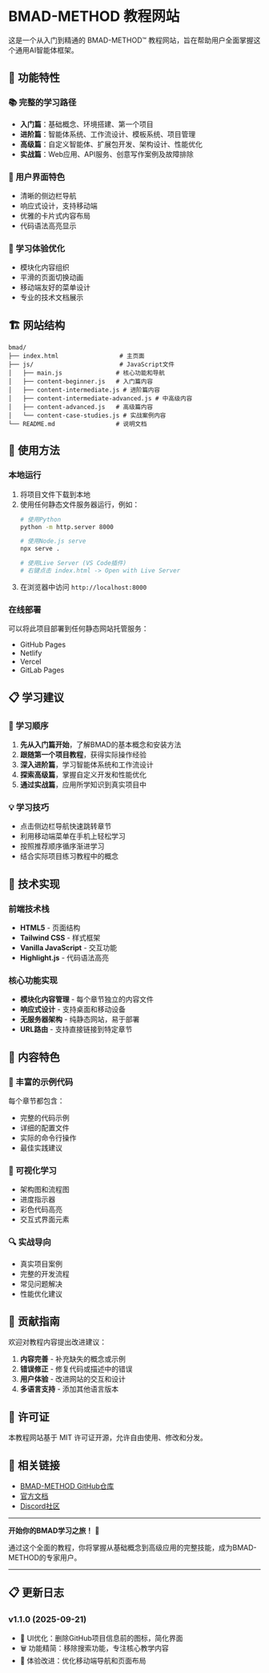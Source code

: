# BMAD-METHOD 教程网站

这是一个从入门到精通的 BMAD-METHOD™ 教程网站，旨在帮助用户全面掌握这个通用AI智能体框架。

## 🚀 功能特性

### 📚 完整的学习路径
- **入门篇**：基础概念、环境搭建、第一个项目
- **进阶篇**：智能体系统、工作流设计、模板系统、项目管理
- **高级篇**：自定义智能体、扩展包开发、架构设计、性能优化
- **实战篇**：Web应用、API服务、创意写作案例及故障排除

### 📱 用户界面特色
- 清晰的侧边栏导航
- 响应式设计，支持移动端
- 优雅的卡片式内容布局
- 代码语法高亮显示

### 🎯 学习体验优化
- 模块化内容组织
- 平滑的页面切换动画
- 移动端友好的菜单设计
- 专业的技术文档展示

## 🏗️ 网站结构

```
bmad/
├── index.html                 # 主页面
├── js/                        # JavaScript文件
│   ├── main.js               # 核心功能和导航
│   ├── content-beginner.js   # 入门篇内容
│   ├── content-intermediate.js # 进阶篇内容
│   ├── content-intermediate-advanced.js # 中高级内容
│   ├── content-advanced.js   # 高级篇内容
│   └── content-case-studies.js # 实战案例内容
└── README.md                 # 说明文档
```

## 🎯 使用方法

### 本地运行
1. 将项目文件下载到本地
2. 使用任何静态文件服务器运行，例如：
   ```bash
   # 使用Python
   python -m http.server 8000

   # 使用Node.js serve
   npx serve .

   # 使用Live Server (VS Code插件)
   # 右键点击 index.html -> Open with Live Server
   ```
3. 在浏览器中访问 `http://localhost:8000`

### 在线部署
可以将此项目部署到任何静态网站托管服务：
- GitHub Pages
- Netlify
- Vercel
- GitLab Pages

## 📋 学习建议

### 🎯 学习顺序
1. **先从入门篇开始**，了解BMAD的基本概念和安装方法
2. **跟随第一个项目教程**，获得实际操作经验
3. **深入进阶篇**，学习智能体系统和工作流设计
4. **探索高级篇**，掌握自定义开发和性能优化
5. **通过实战篇**，应用所学知识到真实项目中

### 💡 学习技巧
- 点击侧边栏导航快速跳转章节
- 利用移动端菜单在手机上轻松学习
- 按照推荐顺序循序渐进学习
- 结合实际项目练习教程中的概念

## 🔧 技术实现

### 前端技术栈
- **HTML5** - 页面结构
- **Tailwind CSS** - 样式框架
- **Vanilla JavaScript** - 交互功能
- **Highlight.js** - 代码语法高亮

### 核心功能实现
- **模块化内容管理** - 每个章节独立的内容文件
- **响应式设计** - 支持桌面和移动设备
- **无服务器架构** - 纯静态网站，易于部署
- **URL路由** - 支持直接链接到特定章节

## 📝 内容特色

### 📖 丰富的示例代码
每个章节都包含：
- 完整的代码示例
- 详细的配置文件
- 实际的命令行操作
- 最佳实践建议

### 🎨 可视化学习
- 架构图和流程图
- 进度指示器
- 彩色代码高亮
- 交互式界面元素

### 🔍 实战导向
- 真实项目案例
- 完整的开发流程
- 常见问题解决
- 性能优化建议

## 🤝 贡献指南

欢迎对教程内容提出改进建议：

1. **内容完善** - 补充缺失的概念或示例
2. **错误修正** - 修复代码或描述中的错误
3. **用户体验** - 改进网站的交互和设计
4. **多语言支持** - 添加其他语言版本

## 📄 许可证

本教程网站基于 MIT 许可证开源，允许自由使用、修改和分发。

## 🔗 相关链接

- [BMAD-METHOD GitHub仓库](https://github.com/bmad-code-org/BMAD-METHOD)
- [官方文档](https://github.com/bmad-code-org/BMAD-METHOD/tree/main/docs)
- [Discord社区](https://discord.gg/bmad-method)

---

**开始你的BMAD学习之旅！** 🚀

通过这个全面的教程，你将掌握从基础概念到高级应用的完整技能，成为BMAD-METHOD的专家用户。

---

## 📋 更新日志

### v1.1.0 (2025-09-21)
- 🎨 UI优化：删除GitHub项目信息前的图标，简化界面
- 🗑️ 功能精简：移除搜索功能，专注核心教学内容
- 📱 体验改进：优化移动端导航和页面布局